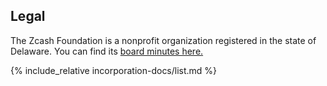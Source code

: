 <h2 id="legal">Legal</h2>

The Zcash Foundation is a nonprofit organization registered in the state of Delaware. You can find its [board minutes here.](/about/board-minutes/)

{% include_relative incorporation-docs/list.md %}

